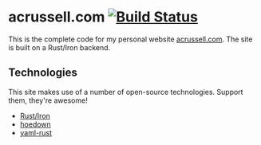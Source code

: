 # acrussell.com [![Build Status](https://travis-ci.org/euclio/acrussell.com.svg?branch=master)](https://travis-ci.org/euclio/acrussell.com)

This is the complete code for my personal website [acrussell.com]. The
site is built on a Rust/Iron backend.

## Technologies
This site makes use of a number of open-source technologies. Support them,
they're awesome!

* [Rust/Iron](http://ironframework.io)
* [hoedown](https://github.com/hoedown/rust-hoedown)
* [yaml-rust](https://github.com/chyh1990/yaml-rust)

[acrussell.com]: https://acrussell.com
